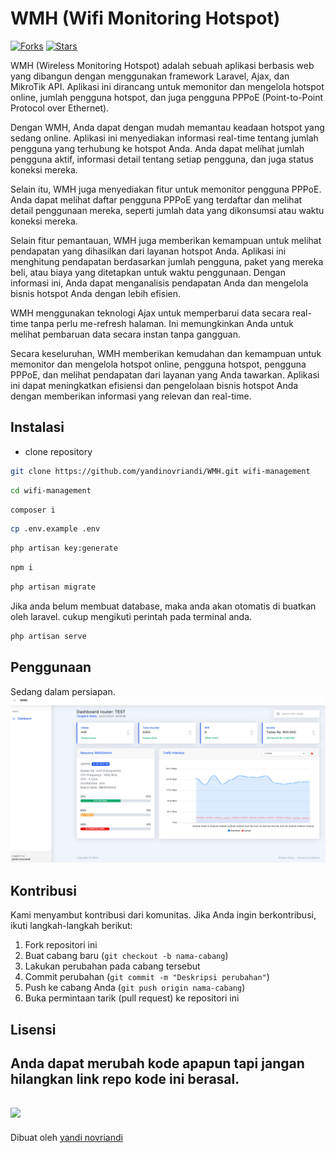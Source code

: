 # WMH (Wifi Monitoring Hotspot)

[![Forks](https://img.shields.io/badge/forks-44-blue)](https://github.com/yandinovriandi/WMH)
[![Stars](https://img.shields.io/badge/stars-13-yellow)](https://github.com/yandinovriandi/WMH)


WMH (Wireless Monitoring Hotspot) adalah sebuah aplikasi berbasis web yang dibangun dengan menggunakan framework Laravel, Ajax, dan MikroTik API. Aplikasi ini dirancang untuk memonitor dan mengelola hotspot online, jumlah pengguna hotspot, dan juga pengguna PPPoE (Point-to-Point Protocol over Ethernet).

Dengan WMH, Anda dapat dengan mudah memantau keadaan hotspot yang sedang online. Aplikasi ini menyediakan informasi real-time tentang jumlah pengguna yang terhubung ke hotspot Anda. Anda dapat melihat jumlah pengguna aktif, informasi detail tentang setiap pengguna, dan juga status koneksi mereka.

Selain itu, WMH juga menyediakan fitur untuk memonitor pengguna PPPoE. Anda dapat melihat daftar pengguna PPPoE yang terdaftar dan melihat detail penggunaan mereka, seperti jumlah data yang dikonsumsi atau waktu koneksi mereka.

Selain fitur pemantauan, WMH juga memberikan kemampuan untuk melihat pendapatan yang dihasilkan dari layanan hotspot Anda. Aplikasi ini menghitung pendapatan berdasarkan jumlah pengguna, paket yang mereka beli, atau biaya yang ditetapkan untuk waktu penggunaan. Dengan informasi ini, Anda dapat menganalisis pendapatan Anda dan mengelola bisnis hotspot Anda dengan lebih efisien.

WMH menggunakan teknologi Ajax untuk memperbarui data secara real-time tanpa perlu me-refresh halaman. Ini memungkinkan Anda untuk melihat pembaruan data secara instan tanpa gangguan.

Secara keseluruhan, WMH memberikan kemudahan dan kemampuan untuk memonitor dan mengelola hotspot online, pengguna hotspot, pengguna PPPoE, dan melihat pendapatan dari layanan yang Anda tawarkan. Aplikasi ini dapat meningkatkan efisiensi dan pengelolaan bisnis hotspot Anda dengan memberikan informasi yang relevan dan real-time.
 
## Instalasi 
- clone repository 
```bash
git clone https://github.com/yandinovriandi/WMH.git wifi-management
```
```bash
cd wifi-management
```
```bash
composer i
```
```bash
cp .env.example .env
```
```bash
php artisan key:generate
```
```bash
npm i
```
```bash
php artisan migrate
```
Jika anda belum membuat database, maka anda akan otomatis di buatkan oleh laravel. cukup mengikuti perintah pada terminal anda.
```bash
php artisan serve
```
## Penggunaan

Sedang dalam persiapan.
![dm.png](public%2Fassets%2Fimg%2Fdemo%2Fdm.png)

## Kontribusi

Kami menyambut kontribusi dari komunitas. Jika Anda ingin berkontribusi, ikuti langkah-langkah berikut:

1. Fork repositori ini
2. Buat cabang baru (`git checkout -b nama-cabang`)
3. Lakukan perubahan pada cabang tersebut
4. Commit perubahan (`git commit -m "Deskripsi perubahan"`)
5. Push ke cabang Anda (`git push origin nama-cabang`)
6. Buka permintaan tarik (pull request) ke repositori ini

## Lisensi

Anda dapat merubah kode apapun tapi jangan hilangkan link repo kode ini berasal.
---
[![](https://img.shields.io/static/v1?label=Sponsor&message=%E2%9D%A4&logo=GitHub&color=%23fe8e86)](https://github.com/sponsors/yandinovriandi)
---
Dibuat oleh [yandi novriandi](https://github.com/yandinovriandi)
